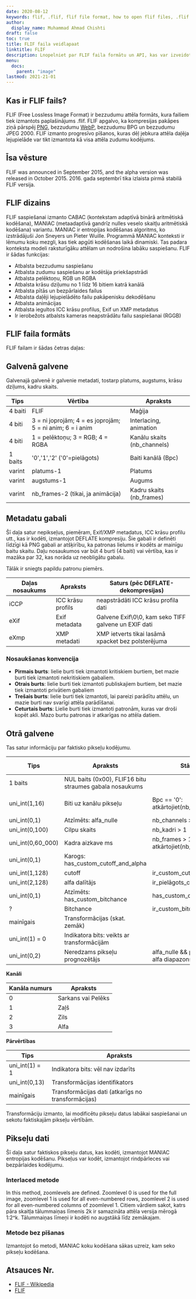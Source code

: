 ```yaml
---
date: 2020-08-12
keywords: flif, .flif, flif file format, how to open flif files, .flif extension, flif extension
author:
  display_name: Muhammad Ahmad Chishti
draft: false
toc: true
title: FLIF faila veidlapaat
linktitle: FLIF
description: Lnopelniet par FLIF faila formātu un API, kas var izveidot un atvērt FLIF failus.
menu:
  docs:
    parent: "image"
lastmod: 2021-21-01
---
```


## Kas ir FLIF fails? ##

FLIF (Free Lossless Image Format) ir bezzudumu attēla formāts, kura failiem tiek izmantots paplašinājums .flif. FLIF apgalvo, ka kompresijas pakāpes ziņā pārspēj [PNG](/image/png/), bezzudumu [WebP](/image/webp/), bezzudumu BPG un bezzudumu JPEG 2000. FLIF izmanto progresīvo pīšanos, kuras dēļ jebkura attēla daļēja lejupielāde var tikt izmantota kā visa attēla zudumu kodējums.

## Īsa vēsture ##

FLIF was announced in September 2015, and the alpha version was released in October 2015. 2016. gada septembrī tika izlaista pirmā stabilā FLIF versija.

## FLIF dizains ##

FLIF saspiešanai izmanto CABAC (kontekstam adaptīvā binārā aritmētiskā kodēšana), MANIAC (metaadaptīvā gandrīz nulles veselo skaitļu aritmētiskā kodēšana) variantu. MANIAC ir entropijas kodēšanas algoritms, ko izstrādājuši Jon Sneyers un Pieter Wuille. Programmā MANIAC konteksti ir lēmumu koku mezgli, kas tiek apgūti kodēšanas laikā dinamiski. Tas padara konteksta modeli raksturīgāku attēlam un nodrošina labāku saspiešanu. FLIF ir šādas funkcijas:

- Atbalsta bezzudumu saspiešanu
- Atbalsta zudumu saspiešanu ar kodētāja priekšapstrādi
- Atbalsta pelēktoņu, RGB un RGBA
- Atbalsta krāsu dziļumu no 1 līdz 16 bitiem katrā kanālā
- Atbalsta pītās un bezpārlaides failus
- Atbalsta daļēji lejupielādēto failu pakāpenisku dekodēšanu
- Atbalsta animācijas
- Atbalsta iegultos ICC krāsu profilus, Exif un XMP metadatus
- Ir ierobežots atbalsts kameras neapstrādātu failu saspiešanai (RGGB)

## FLIF faila formāts ##

FLIF failam ir šādas četras daļas:

## Galvenā galvene ##

Galvenajā galvenē ir galvenie metadati, tostarp platums, augstums, krāsu dziļums, kadru skaits.

|Tips|Vērtība|Apraksts|
|---|---|---|
|4 baiti|FLIF|Maģija|
|4 biti|3 = ni joprojām; 4 = es joprojām; 5 = ni anim; 6 = i anim|Interlacing, animation|
|4 biti|1 = pelēktoņu; 3 = RGB; 4 = RGBA|Kanālu skaits (nb_channels)|
|1 baits|'0','1','2' ('0'=pielāgots)|Baiti kanālā (Bpc)|
|varint|platums-1|Platums|
|varint|augstums-1|Augums|
|varint|nb_frames-2 (tikai, ja animācija)|Kadru skaits (nb_frames)|

## Metadatu gabali ##

Šī daļa satur nepikseļus, piemēram, Exif/XMP metadatus, ICC krāsu profilu utt., kas ir kodēti, izmantojot DEFLATE kompresiju. Šie gabali ir definēti līdzīgi kā PNG gabali ar atšķirību, ka patronas lielums ir kodēts ar mainīgu baitu skaitu. Daļu nosaukumos var būt 4 burti (4 baiti) vai vērtība, kas ir mazāka par 32, kas norāda uz neobligātu gabalu.

Tālāk ir sniegts papildu patronu piemērs.

|Daļas nosaukums|Apraksts|Saturs (pēc DEFLATE-dekompresijas)|
|---|---|---|
|iCCP|ICC krāsu profils|neapstrādāti ICC krāsu profila dati|
|eXif|Exif metadata|Galvene Exif\0\0, kam seko TIFF galvene un EXIF dati|
|eXmp|XMP metadati|XMP ietverts tikai lasāmā xpacket bez polsterējuma|

### Nosaukšanas konvencija ###

- **Pirmais burts**: lielie burti tiek izmantoti kritiskiem burtiem, bet mazie burti tiek izmantoti nekritiskiem gabaliem.
- **Otrais burts**: lielie burti tiek izmantoti publiskajiem burtiem, bet mazie tiek izmantoti privātiem gabaliem
- **Trešais burts**: lielie burti tiek izmantoti, lai pareizi parādītu attēlu, un mazie burti nav svarīgi attēla parādīšanai.
- **Ceturtais burts**: Lielie burti tiek izmantoti patronām, kuras var droši kopēt akli. Mazo burtu patronas ir atkarīgas no attēla datiem.

## Otrā galvene ##

Tas satur informāciju par faktisko pikseļu kodējumu.

|Tips|Apraksts|Stāvoklis|Noklusējuma vērtība|
|---|---|---|---|
|1 baits|NUL baits (0x00), FLIF16 bitu straumes gabala nosaukums||
|uni_int(1,16)|Biti uz kanālu pikseļu|Bpc == '0': atkārtojiet(nb_channels)|8, ja Bpc == '1', 16, ja Bpc == '2'|
|uni_int(0,1)|Atzīmēts: alfa_nulle|nb_channels > 3|0|
|uni_int(0,100)|Cilpu skaits|nb_kadri > 1||
|uni_int(0,60_000)|Kadra aizkave ms|nb_frames > 1: atkārtojiet(nb_frames)|
|uni_int(0,1)|Karogs: has_custom_cutoff_and_alpha|||
|uni_int(1,128)|cutoff|ir_custom_cutoff_and_alpha|2|
|uni_int(2,128)|alfa dalītājs|ir_pielāgots_cutoff_and_alpha|19|
|uni_int(0,1)|Atzīmēts: has_custom_bitchance|has_custom_cutoff_and_alpha|0|
|?|Bitchance|ir_custom_bitchance||
|mainīgais|Transformācijas (skat. zemāk)|||
|uni_int(1) = 0|Indikatora bits: veikts ar transformācijām|||
|uni_int(0,2)|Neredzams pikseļu prognozētājs|alfa_nulle && pārripots && alfa diapazons ietver nulli||

**Kanāli**

|Kanāla numurs|Apraksts|
|---|----|
|0|Sarkans vai Pelēks|
|1|Zaļš|
|2|Zils|
|3|Alfa|

**Pārvērtības**

|Tips|Apraksts|
|---|---|
|uni_int(1) = 1|Indikatora bits: vēl nav izdarīts|
|uni_int(0,13)|Transformācijas identifikators|
|mainīgais|Transformācijas dati (atkarīgs no transformācijas)|

Transformāciju izmanto, lai modificētu pikseļu datus labākai saspiešanai un sekotu faktiskajām pikseļu vērtībām.

## Pikseļu dati ##

Šī daļa satur faktiskos pikseļu datus, kas kodēti, izmantojot MANIAC entropijas kodēšanu. Pikseļus var kodēt, izmantojot rindpārleces vai bezpārlaides kodējumu.

### Interlaced metode ###

In this method, zoomlevels are defined. Zoomlevel 0 is used for the full image, zoomlevel 1 is used for all even-numbered rows, zoomlevel 2 is used for all even-numbered columns of zoomlevel 1. Citiem vārdiem sakot, katrs pāra skaitļa tālummaiņas līmenis 2k ir samazināta attēla versija mērogā 1:2^k. Tālummaiņas līmeņi ir kodēti no augstākā līdz zemākajam.

### Metode bez pīšanas ###

Izmantojot šo metodi, MANIAC koku kodēšana sākas uzreiz, kam seko pikseļu kodēšana.

## Atsauces Nr.

- [FLIF - Wikipedia](https://en.wikipedia.org/wiki/Free_Lossless_Image_Format)
- [FLIF](http://flif.info/)

